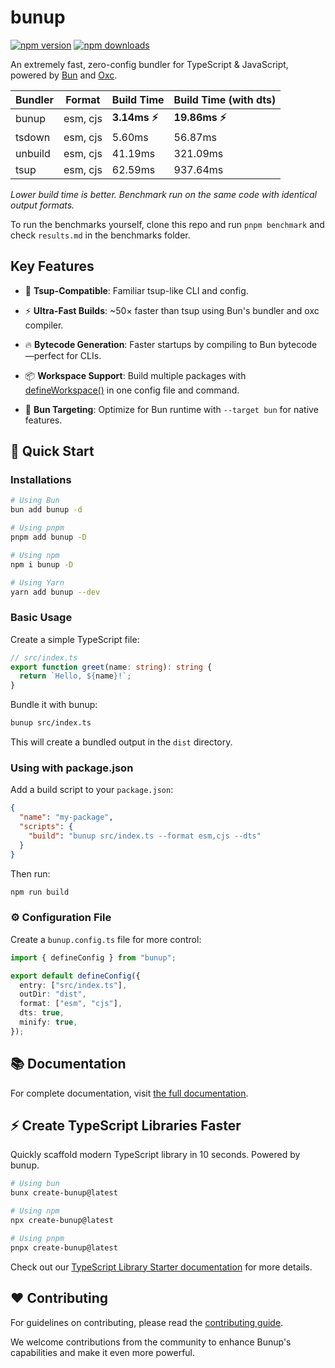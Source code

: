 # bunup

[![npm version](https://img.shields.io/npm/v/bunup.svg?style=flat-square)](https://www.npmjs.com/package/bunup)
[![npm downloads](https://img.shields.io/npm/dm/bunup.svg?style=flat-square)](https://www.npmjs.com/package/bunup)

An extremely fast, zero-config bundler for TypeScript & JavaScript, powered by [Bun](https://bun.sh) and [Oxc](https://oxc.rs/).

| Bundler | Format   | Build Time     | Build Time (with dts) |
| ------- | -------- | -------------- | --------------------- |
| bunup   | esm, cjs | **3.14ms ⚡️** | **19.86ms ⚡️**       |
| tsdown  | esm, cjs | 5.60ms         | 56.87ms               |
| unbuild | esm, cjs | 41.19ms        | 321.09ms              |
| tsup    | esm, cjs | 62.59ms        | 937.64ms              |

_Lower build time is better. Benchmark run on the same code with identical output formats._

To run the benchmarks yourself, clone this repo and run `pnpm benchmark` and check `results.md` in the benchmarks folder.

## Key Features

- 🔄 **Tsup-Compatible**: Familiar tsup-like CLI and config.

- ⚡ **Ultra-Fast Builds**: ~50× faster than tsup using Bun's bundler and oxc compiler.

- 🔥 **Bytecode Generation**: Faster startups by compiling to Bun bytecode—perfect for CLIs.

- 📦 **Workspace Support**: Build multiple packages with [defineWorkspace()](https://bunup.arshadyaseen.com/#workspaces) in one config file and command.

- 🎯 **Bun Targeting**: Optimize for Bun runtime with `--target bun` for native features.

## 🚀 Quick Start

### Installations

```bash
# Using Bun
bun add bunup -d

# Using pnpm
pnpm add bunup -D

# Using npm
npm i bunup -D

# Using Yarn
yarn add bunup --dev
```

### Basic Usage

Create a simple TypeScript file:

```typescript
// src/index.ts
export function greet(name: string): string {
  return `Hello, ${name}!`;
}
```

Bundle it with bunup:

```bash
bunup src/index.ts
```

This will create a bundled output in the `dist` directory.

### Using with package.json

Add a build script to your `package.json`:

```json
{
  "name": "my-package",
  "scripts": {
    "build": "bunup src/index.ts --format esm,cjs --dts"
  }
}
```

Then run:

```bash
npm run build
```

### ⚙️ Configuration File

Create a `bunup.config.ts` file for more control:

```typescript
import { defineConfig } from "bunup";

export default defineConfig({
  entry: ["src/index.ts"],
  outDir: "dist",
  format: ["esm", "cjs"],
  dts: true,
  minify: true,
});
```

## 📚 Documentation

For complete documentation, visit [the full documentation](https://bunup.arshadyaseen.com/).

## ⚡️ Create TypeScript Libraries Faster

Quickly scaffold modern TypeScript library in 10 seconds. Powered by bunup.

```bash
# Using bun
bunx create-bunup@latest

# Using npm
npx create-bunup@latest

# Using pnpm
pnpx create-bunup@latest
```

Check out our [TypeScript Library Starter documentation](https://bunup.arshadyaseen.com/typescript-library-starter.html) for more details.

## ❤️ Contributing

For guidelines on contributing, please read the [contributing guide](https://github.com/arshad-yaseen/bunup/blob/main/CONTRIBUTING.md).

We welcome contributions from the community to enhance Bunup's capabilities and make it even more powerful.
